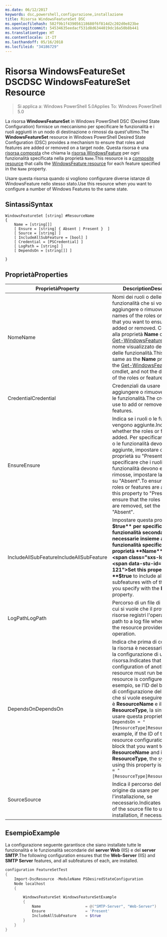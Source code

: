 ```yaml
---
ms.date: 06/12/2017
keywords: dsc,powershell,configurazione,installazione
title: Risorsa WindowsFeatureSet DSC
ms.openlocfilehash: 582f9b1f439056118680f6f814d2c202d0e823be
ms.sourcegitcommit: 54534635eedacf531d8d6344019dc16a50b8b441
ms.translationtype: HT
ms.contentlocale: it-IT
ms.lasthandoff: 05/16/2018
ms.locfileid: "34186729"
---
```

# <a name="dsc-windowsfeatureset-resource"></a><span data-ttu-id="bea3c-103">Risorsa WindowsFeatureSet DSC</span><span class="sxs-lookup"><span data-stu-id="bea3c-103">DSC WindowsFeatureSet Resource</span></span>

> <span data-ttu-id="bea3c-104">Si applica a: Windows PowerShell 5.0</span><span class="sxs-lookup"><span data-stu-id="bea3c-104">Applies To: Windows PowerShell 5.0</span></span>

<span data-ttu-id="bea3c-105">La risorsa **WindowsFeatureSet** in Windows PowerShell DSC (Desired State Configuration) fornisce un meccanismo per specificare le funzionalità e i ruoli aggiunti in un nodo di destinazione o rimossi da quest'ultimo.</span><span class="sxs-lookup"><span data-stu-id="bea3c-105">The **WindowsFeatureSet** resource in Windows PowerShell Desired State Configuration (DSC) provides a mechanism to ensure that roles and features are added or removed on a target node.</span></span>
<span data-ttu-id="bea3c-106">Questa risorsa è una [risorsa composta](authoringResourceComposite.md) che chiama la [risorsa WindowsFeature](windowsfeatureResource.md) per ogni funzionalità specificata nella proprietà `Name`.</span><span class="sxs-lookup"><span data-stu-id="bea3c-106">This resource is a [composite resource](authoringResourceComposite.md) that calls the [WindowsFeature resource](windowsfeatureResource.md) for each feature specified in the `Name` property.</span></span>

<span data-ttu-id="bea3c-107">Usare questa risorsa quando si vogliono configurare diverse istanze di WindowsFeature nello stesso stato.</span><span class="sxs-lookup"><span data-stu-id="bea3c-107">Use this resource when you want to configure a number of Windows Features to the same state.</span></span>

## <a name="syntax"></a><span data-ttu-id="bea3c-108">Sintassi</span><span class="sxs-lookup"><span data-stu-id="bea3c-108">Syntax</span></span>

```
WindowsFeatureSet [string] #ResourceName
{
    Name = [string[]]
    [ Ensure = [string] { Absent | Present }  ]
    [ Source = [string] ]
    [ IncludeAllSubFeature = [bool] ]
    [ Credential = [PSCredential] ]
    [ LogPath = [string] ]
    [ DependsOn = [string[]] ]

}
```

## <a name="properties"></a><span data-ttu-id="bea3c-109">Proprietà</span><span class="sxs-lookup"><span data-stu-id="bea3c-109">Properties</span></span>

|  <span data-ttu-id="bea3c-110">Proprietà</span><span class="sxs-lookup"><span data-stu-id="bea3c-110">Property</span></span>  |  <span data-ttu-id="bea3c-111">Description</span><span class="sxs-lookup"><span data-stu-id="bea3c-111">Description</span></span>   |
|---|---|
| <span data-ttu-id="bea3c-112">Nome</span><span class="sxs-lookup"><span data-stu-id="bea3c-112">Name</span></span>| <span data-ttu-id="bea3c-113">Nomi dei ruoli o delle funzionalità che si vogliono aggiungere o rimuovere.</span><span class="sxs-lookup"><span data-stu-id="bea3c-113">The names of the roles or features that you want to ensure are added or removed.</span></span> <span data-ttu-id="bea3c-114">Corrisponde alla proprietà **Name** del cmdlet [Get-WindowsFeature](https://technet.microsoft.com/en-us/library/jj205469.aspx) e non al nome visualizzato dei ruoli o delle funzionalità.</span><span class="sxs-lookup"><span data-stu-id="bea3c-114">This is the same as the **Name** property of the [Get-WindowsFeature](https://technet.microsoft.com/en-us/library/jj205469.aspx) cmdlet, and not the display name of the roles or features.</span></span>|
| <span data-ttu-id="bea3c-115">Credential</span><span class="sxs-lookup"><span data-stu-id="bea3c-115">Credential</span></span>| <span data-ttu-id="bea3c-116">Credenziali da usare per aggiungere o rimuovere i ruoli o le funzionalità.</span><span class="sxs-lookup"><span data-stu-id="bea3c-116">The credentials to use to add or remove the roles or features.</span></span>|
| <span data-ttu-id="bea3c-117">Ensure</span><span class="sxs-lookup"><span data-stu-id="bea3c-117">Ensure</span></span>| <span data-ttu-id="bea3c-118">Indica se i ruoli o le funzionalità vengono aggiunte.</span><span class="sxs-lookup"><span data-stu-id="bea3c-118">Indicates whether the roles or features are added.</span></span> <span data-ttu-id="bea3c-119">Per specificare che i ruoli o le funzionalità devono essere aggiunte, impostare questa proprietà su "Present". Per specificare che i ruoli o le funzionalità devono essere rimosse, impostare la proprietà su "Absent".</span><span class="sxs-lookup"><span data-stu-id="bea3c-119">To ensure that the roles or features are added, set this property to "Present" To ensure that the roles or features are removed, set the property to "Absent".</span></span>|
| <span data-ttu-id="bea3c-120">IncludeAllSubFeature</span><span class="sxs-lookup"><span data-stu-id="bea3c-120">IncludeAllSubFeature</span></span>| <span data-ttu-id="bea3c-121">Impostare questa proprietà su **$true** per specificare tutte le funzionalità secondarie necessarie insieme alla funzionalità specificata con la proprietà **Name**.</span><span class="sxs-lookup"><span data-stu-id="bea3c-121">Set this property to **$true** to include all required subfeatures with of the features you specify with the **Name** property.</span></span>|
| <span data-ttu-id="bea3c-122">LogPath</span><span class="sxs-lookup"><span data-stu-id="bea3c-122">LogPath</span></span>| <span data-ttu-id="bea3c-123">Percorso di un file di registro in cui si vuole che il provider di risorse registri l'operazione.</span><span class="sxs-lookup"><span data-stu-id="bea3c-123">The path to a log file where you want the resource provider to log the operation.</span></span>|
| <span data-ttu-id="bea3c-124">DependsOn</span><span class="sxs-lookup"><span data-stu-id="bea3c-124">DependsOn</span></span>| <span data-ttu-id="bea3c-125">Indica che prima di configurare la risorsa è necessario eseguire la configurazione di un'altra risorsa.</span><span class="sxs-lookup"><span data-stu-id="bea3c-125">Indicates that the configuration of another resource must run before this resource is configured.</span></span> <span data-ttu-id="bea3c-126">Ad esempio, se l'ID del blocco script di configurazione della risorsa che si vuole eseguire per primo è __ResourceName__ e il tipo è __ResourceType__, la sintassi per usare questa proprietà è `DependsOn = "[ResourceType]ResourceName"`.</span><span class="sxs-lookup"><span data-stu-id="bea3c-126">For example, if the ID of the resource configuration script block that you want to run first is __ResourceName__ and its type is __ResourceType__, the syntax for using this property is `DependsOn = "[ResourceType]ResourceName"`.</span></span>|
| <span data-ttu-id="bea3c-127">Source</span><span class="sxs-lookup"><span data-stu-id="bea3c-127">Source</span></span>| <span data-ttu-id="bea3c-128">Indica il percorso del file di origine da usare per l'installazione, se necessario.</span><span class="sxs-lookup"><span data-stu-id="bea3c-128">Indicates the location of the source file to use for installation, if necessary.</span></span>|

## <a name="example"></a><span data-ttu-id="bea3c-129">Esempio</span><span class="sxs-lookup"><span data-stu-id="bea3c-129">Example</span></span>

<span data-ttu-id="bea3c-130">La configurazione seguente garantisce che siano installate tutte le funzionalità e le funzionalità secondarie del **server Web** (IIS) e del **server SMTP**.</span><span class="sxs-lookup"><span data-stu-id="bea3c-130">The following configuration ensures that the **Web-Server** (IIS) and **SMTP Server** features, and all subfeatures of each, are installed.</span></span>

```powershell
configuration FeatureSetTest
{
    Import-DscResource -ModuleName PSDesiredStateConfiguration
    Node localhost
    {

        WindowsFeatureSet WindowsFeatureSetExample
        {
            Name                    = @("SMTP-Server", "Web-Server")
            Ensure                  = 'Present'
            IncludeAllSubFeature    = $true
        }
    }
}
```